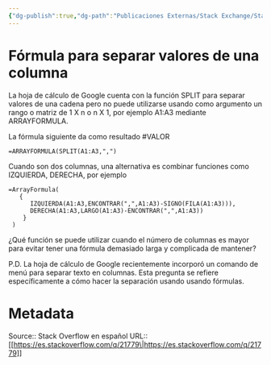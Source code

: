```yaml
---
{"dg-publish":true,"dg-path":"Publicaciones Externas/Stack Exchange/Stack Overflow en español/es.stackoverflow.com-21779.md","permalink":"/publicaciones-externas/stack-exchange/stack-overflow-en-espanol/es-stackoverflow-com-21779/","title":"Fórmula para separar valores de una columna","hide":true,"noteIcon":"default","created":"2024-04-03T12:49:10.626-06:00","updated":"2024-04-05T16:43:48.657-06:00"}
---
```


# Fórmula para separar valores de una columna

La hoja de cálculo de Google cuenta con la función SPLIT para separar valores de una cadena pero no puede utilizarse usando como argumento un rango o matriz de 1 X n o n X 1, por ejemplo A1:A3 mediante ARRAYFORMULA.

La fórmula siguiente da como resultado #VALOR

    =ARRAYFORMULA(SPLIT(A1:A3,",") 


Cuando son dos columnas, una alternativa es combinar funciones como IZQUIERDA, DERECHA, por ejemplo

    =ArrayFormula(
       {
          IZQUIERDA(A1:A3,ENCONTRAR(",",A1:A3)-SIGNO(FILA(A1:A3))),
          DERECHA(A1:A3,LARGO(A1:A3)-ENCONTRAR(",",A1:A3))
        }
     )

¿Qué función se puede utilizar cuando el número de columnas es mayor para evitar tener una fórmula demasiado larga y complicada de mantener?

P.D. La hoja de cálculo de Google recientemente incorporó un comando de menú para separar texto en columnas. Esta pregunta se refiere específicamente a cómo hacer la separación usando usando fórmulas.

# Metadata
Source:: Stack Overflow en español
URL:: [[https://es.stackoverflow.com/q/21779\|https://es.stackoverflow.com/q/21779]]

